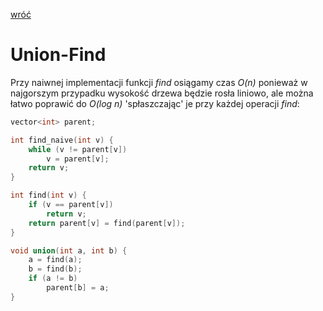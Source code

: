 [wróć](../../../../../)

# Union-Find
Przy naiwnej implementacji funkcji _find_ osiągamy czas _O(n)_ ponieważ w najgorszym przypadku wysokość drzewa będzie rosła liniowo, ale można łatwo poprawić do _O(log n)_ 'spłaszczając' je przy każdej operacji _find_:  

```cpp
vector<int> parent;

int find_naive(int v) {
    while (v != parent[v])
        v = parent[v];
    return v;
}

int find(int v) {
    if (v == parent[v])
        return v;
    return parent[v] = find(parent[v]);
}

void union(int a, int b) {
    a = find(a);
    b = find(b);
    if (a != b)
        parent[b] = a;
}
```

